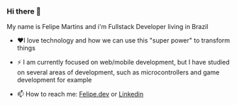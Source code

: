 ### Hi there 👋

My name is Felipe Martins and i'm Fullstack Developer living in Brazil

- ❤I love technology and how we can use this "super power" to transform things            

- ⚡ I am currently focused on web/mobile development, but I have studied on several areas of development, such as microcontrollers and game development for example

- 📫 How to reach me: [Felipe.dev](https://felipe-martins1-dev.vercel.app/) or [Linkedin](https://www.linkedin.com/in/felipemartins1/)

